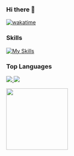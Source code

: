 ### Hi there 👋

[![wakatime](https://wakatime.com/badge/user/b300ac06-8d92-4828-9b0c-38f76f676828.svg)](https://wakatime.com/@eiinu)

### Skills

[![My Skills](https://skillicons.dev/icons?i=ts,js,html,css,react,vue,cpp,py,swift)](https://skillicons.dev)

### Top Languages

<a href="https://github.com/surmon-china/README.md/tree/main/templates/github-top-languages#gh-dark-mode-only">
  <img src="https://readme.app.surmon.me/api/render?template_id=github-top-languages&props.username=eiinu&props.theme=dark&props.background=transparent&props.count=12&props.columns=4&props.columnGap=66&props.legendSize=6&svg.width=846&svg.height=188">
</a>
<a href="https://github.com/surmon-china/README.md/tree/main/templates/github-top-languages#gh-light-mode-only">
  <img src="https://readme.app.surmon.me/api/render?template_id=github-top-languages&props.username=eiinu&props.background=transparent&props.count=12&props.columns=4&props.columnGap=66&props.legendSize=6&svg.width=846&svg.height=188">
</a>

<img
  src="https://github-readme-stats.vercel.app/api?username=eiinu&show_icons=true&theme=tokyonight"
  style="flex: 1; height: 165px;"
/>

